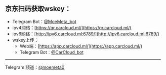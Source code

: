 ## 京东扫码获取wskey：
- Telegram Bot：[@MoeMeta_bot](https://t.me/MoeMeta_bot)
- ipv4网络：[https://qr.carcloud.ml/](https://qr.carcloud.ml/)
- ipv6网络：[http://ipv6.carcloud.ml:6789/](http://ipv6.carcloud.ml:6789/)
- wskey上传：
  - Web端：[https://app.carcloud.ml/](https://app.carcloud.ml/)
  - Telegram Bot：[@CarCloud_bot](https://t.me/CarCloud_bot)
  
-------------------------------------------
Telegram 频道：[@moemeta0](https://t.me/moemeta0)
